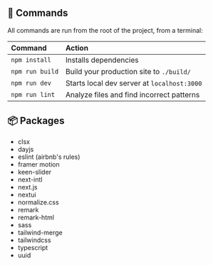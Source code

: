 ## 🧞 Commands
All commands are run from the root of the project, from a terminal:

| Command                   | Action                                           |
| :------------------------ | :----------------------------------------------- |
| `npm install`             | Installs dependencies                            |
| `npm run build`           | Build your production site to `./build/`         |
| `npm run dev`             | Starts local dev server at `localhost:3000`      |
| `npm run lint`            | Analyze files and find incorrect patterns        |

## 📦 Packages
- clsx
- dayjs
- eslint (airbnb's rules)
- framer motion
- keen-slider
- next-intl
- next.js
- nextui
- normalize.css
- remark
- remark-html
- sass
- tailwind-merge
- tailwindcss
- typescript
- uuid